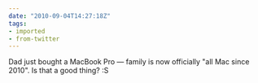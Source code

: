```yaml
---
date: "2010-09-04T14:27:18Z"
tags:
- imported
- from-twitter
---
```

Dad just bought a MacBook Pro — family is now officially "all Mac since 2010". Is that a good thing? :S
